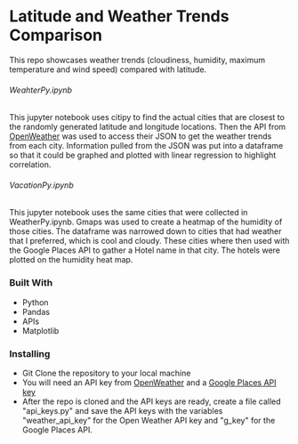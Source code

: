 # Latitude and Weather Trends Comparison

This repo showcases weather trends (cloudiness, humidity, maximum temperature and wind speed) compared with latitude.  

###### WeahterPy.ipynb
This jupyter notebook uses citipy to find the actual cities that are closest to the randomly generated latitude and longitude locations.  Then the API from [OpenWeather](https://openweathermap.org/) was used to access their JSON to get the weather trends from each city. Information pulled from the JSON was put into a dataframe so that it could be graphed and plotted with linear regression to highlight correlation.

###### VacationPy.ipynb
This jupyter notebook uses the same cities that were collected in WeatherPy.ipynb.  Gmaps was used to create a heatmap of the humidity of those cities. The dataframe was narrowed down to cities that had weather that I preferred, which is cool and cloudy. These cities where then used with the Google Places API to gather a Hotel name in that city. The hotels were plotted on the humidity heat map.


### Built With
* Python
* Pandas
* APIs
* Matplotlib

### Installing
* Git Clone the repository to your local machine
* You will need an API key from [OpenWeather](https://openweathermap.org/) and a [Google Places API key](developers.google.com)
* After the repo is cloned and the API keys are ready, create a file called "api_keys.py" and save the API keys with the variables "weather_api_key" for the Open Weather API key and "g_key" for the Google Places API.